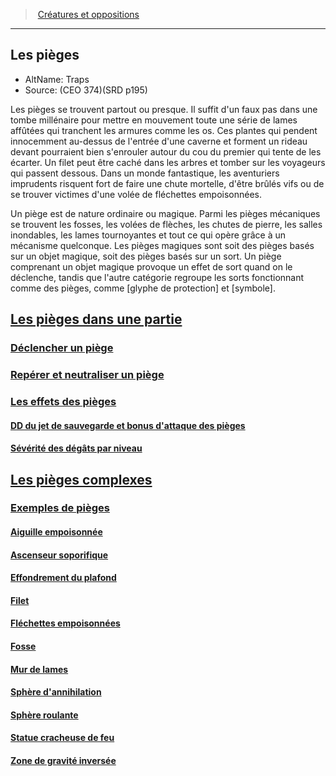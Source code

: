 ﻿---
!Items
Name: Les pièges
AltName: 'Traps '
Source: (CEO 374)(SRD p195)
Id: traps_hd.md#les-pièges
RootId: traps_hd.md
ParentLink: index.md
ParentName: Créatures et oppositions
NameLevel: 2
Attributes: {}
---
>  [Créatures et oppositions](index.md)

---


## Les pièges

- AltName: Traps 
- Source: (CEO 374)(SRD p195)

Les pièges se trouvent partout ou presque. Il suffit d'un faux pas dans une tombe millénaire pour mettre en mouvement toute une série de lames affûtées qui tranchent les armures comme les os. Ces plantes qui pendent innocemment au-dessus de l'entrée d'une caverne et forment un rideau devant pourraient bien s'enrouler autour du cou du premier qui tente de les écarter. Un filet peut être caché dans les arbres et tomber sur les voyageurs qui passent dessous. Dans un monde fantastique, les aventuriers imprudents risquent fort de faire une chute mortelle, d'être brûlés vifs ou de se trouver victimes d'une volée de fléchettes empoisonnées.

Un piège est de nature ordinaire ou magique. Parmi les pièges mécaniques se trouvent les fosses, les volées de flèches, les chutes de pierre, les salles inondables, les lames tournoyantes et tout ce qui opère grâce à un mécanisme quelconque. Les pièges magiques sont soit des pièges basés sur un objet magique, soit des pièges basés sur un sort. Un piège comprenant un objet magique provoque un effet de sort quand on le déclenche, tandis que l'autre catégorie regroupe les sorts fonctionnant comme des pièges, comme [glyphe de protection] et [symbole].



## [Les pièges dans une partie](hd_traps_les_pieges_dans_une_partie.md)



### [Déclencher un piège](hd_traps_declencher_un_piege.md)



### [Repérer et neutraliser un piège](hd_traps_reperer_et_neutraliser_un_piege.md)



### [Les effets des pièges](hd_traps_les_effets_des_pieges.md)



#### [DD du jet de sauvegarde et bonus d'attaque des pièges](hd_traps_dd_du_jet_de_sauvegarde_et_bonus_dattaque_des_pieges.md)



#### [Sévérité des dégâts par niveau](hd_traps_severite_des_degats_par_niveau.md)



## [Les pièges complexes](hd_traps_les_pieges_complexes.md)



### [Exemples de pièges](hd_traps_exemples_de_pieges.md)



#### [Aiguille empoisonnée](hd_traps_aiguille_empoisonnee.md)



#### [Ascenseur soporifique](hd_traps_ascenseur_soporifique.md)



#### [Effondrement du plafond](hd_traps_effondrement_du_plafond.md)



#### [Filet](hd_traps_filet.md)



#### [Fléchettes empoisonnées](hd_traps_flechettes_empoisonnees.md)



#### [Fosse](hd_traps_fosse.md)



#### [Mur de lames](hd_traps_mur_de_lames.md)



#### [Sphère d'annihilation](hd_traps_sphere_dannihilation.md)



#### [Sphère roulante](hd_traps_sphere_roulante.md)



#### [Statue cracheuse de feu](hd_traps_statue_cracheuse_de_feu.md)



#### [Zone de gravité inversée](hd_traps_zone_de_gravite_inversee.md)

